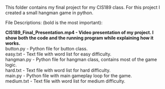 This folder contains my final project for my CIS189 class. For this project I created a small hangman game in python.

File Descriptions: (bold is the most important):

**CIS189_Final_Presentation.mp4 - Video presentation of my project. I show both the code and the running program while explaining how it works.**  
button.py - Python file for button class.  
easy.txt - Text file with word list for easy difficulty.  
hangman.py - Python file for hangman class, contains most of the game logic.  
hard.txt - Text file with word list for hard difficulty.  
main.py - Python file with main gameplay loop for the game.  
medium.txt - Text file with word list for medium difficulty. 
